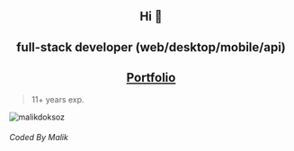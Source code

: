 <h2 align="center">Hi 👋</h2>
<h2 align="center">full-stack developer (web/desktop/mobile/api)</h2>
<h2 align="center">
<a href="https://malikdoksoz.com/" target="blank">Portfolio</a></h2>
<blockquote>11+ years exp.</blockquote>
<p align="left"> <img src="https://komarev.com/ghpvc/?username=malikdoksoz&label=Profile%20views&color=2969ff&style=flat" alt="malikdoksoz" /> </p>


<!--
<p><img align="left" src="https://github-readme-stats.vercel.app/api/top-langs?username=malikdoksoz&show_icons=true&theme=dracula&locale=en&layout=compact" alt="malikdoksoz" /></p>
<p>&nbsp;<img align="center" src="https://github-readme-stats.vercel.app/api?username=malikdoksoz&show_icons=true&theme=cobalt&locale=en" alt="malikdoksoz" /></p>
-->

<h6>Coded By Malik</h6>
